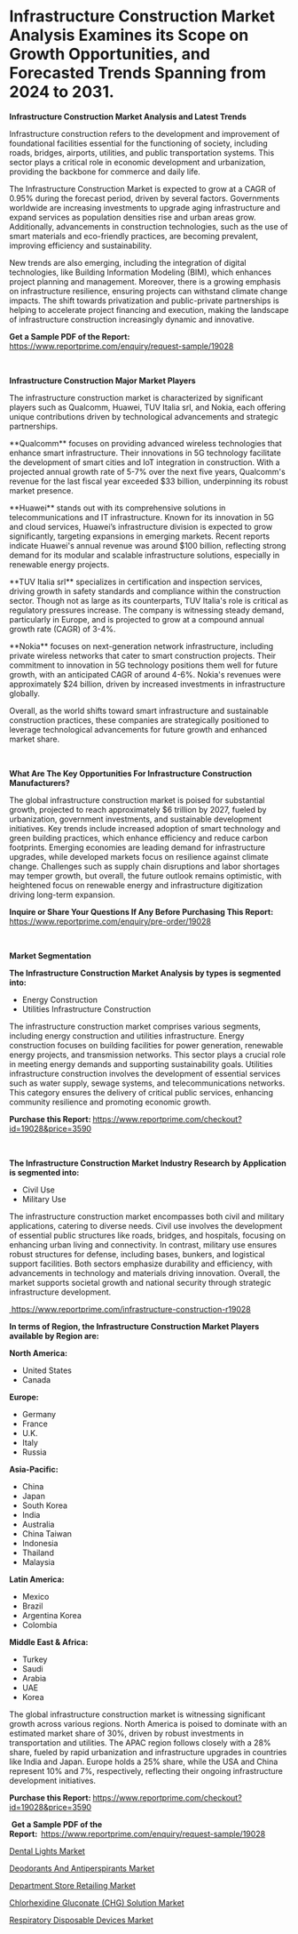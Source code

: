 <p><h1>Infrastructure Construction Market Analysis Examines its Scope on Growth Opportunities, and Forecasted Trends Spanning from 2024 to 2031.</h1></p><p><strong>Infrastructure Construction Market Analysis and Latest Trends</strong></p>
<p><p>Infrastructure construction refers to the development and improvement of foundational facilities essential for the functioning of society, including roads, bridges, airports, utilities, and public transportation systems. This sector plays a critical role in economic development and urbanization, providing the backbone for commerce and daily life.</p><p>The Infrastructure Construction Market is expected to grow at a CAGR of 0.95% during the forecast period, driven by several factors. Governments worldwide are increasing investments to upgrade aging infrastructure and expand services as population densities rise and urban areas grow. Additionally, advancements in construction technologies, such as the use of smart materials and eco-friendly practices, are becoming prevalent, improving efficiency and sustainability. </p><p>New trends are also emerging, including the integration of digital technologies, like Building Information Modeling (BIM), which enhances project planning and management. Moreover, there is a growing emphasis on infrastructure resilience, ensuring projects can withstand climate change impacts. The shift towards privatization and public-private partnerships is helping to accelerate project financing and execution, making the landscape of infrastructure construction increasingly dynamic and innovative.</p></p>
<p><strong>Get a Sample PDF of the Report:&nbsp;</strong> <a href="https://www.reportprime.com/enquiry/request-sample/19028?utm_campaign=99&utm_medium=2&utm_source=Github&utm_content=ia&utm_term=28112024&utm_id=infrastructure-construction">https://www.reportprime.com/enquiry/request-sample/19028</a></p>
<p>&nbsp;</p>
<p><strong>Infrastructure Construction Major Market Players</strong></p>
<p><p>The infrastructure construction market is characterized by significant players such as Qualcomm, Huawei, TUV Italia srl, and Nokia, each offering unique contributions driven by technological advancements and strategic partnerships.</p><p>**Qualcomm** focuses on providing advanced wireless technologies that enhance smart infrastructure. Their innovations in 5G technology facilitate the development of smart cities and IoT integration in construction. With a projected annual growth rate of 5-7% over the next five years, Qualcomm's revenue for the last fiscal year exceeded $33 billion, underpinning its robust market presence.</p><p>**Huawei** stands out with its comprehensive solutions in telecommunications and IT infrastructure. Known for its innovation in 5G and cloud services, Huawei’s infrastructure division is expected to grow significantly, targeting expansions in emerging markets. Recent reports indicate Huawei's annual revenue was around $100 billion, reflecting strong demand for its modular and scalable infrastructure solutions, especially in renewable energy projects.</p><p>**TUV Italia srl** specializes in certification and inspection services, driving growth in safety standards and compliance within the construction sector. Though not as large as its counterparts, TUV Italia's role is critical as regulatory pressures increase. The company is witnessing steady demand, particularly in Europe, and is projected to grow at a compound annual growth rate (CAGR) of 3-4%.</p><p>**Nokia** focuses on next-generation network infrastructure, including private wireless networks that cater to smart construction projects. Their commitment to innovation in 5G technology positions them well for future growth, with an anticipated CAGR of around 4-6%. Nokia's revenues were approximately $24 billion, driven by increased investments in infrastructure globally.</p><p>Overall, as the world shifts toward smart infrastructure and sustainable construction practices, these companies are strategically positioned to leverage technological advancements for future growth and enhanced market share.</p></p>
<p>&nbsp;</p>
<p><strong>What Are The Key Opportunities For Infrastructure Construction Manufacturers?</strong></p>
<p><p>The global infrastructure construction market is poised for substantial growth, projected to reach approximately $6 trillion by 2027, fueled by urbanization, government investments, and sustainable development initiatives. Key trends include increased adoption of smart technology and green building practices, which enhance efficiency and reduce carbon footprints. Emerging economies are leading demand for infrastructure upgrades, while developed markets focus on resilience against climate change. Challenges such as supply chain disruptions and labor shortages may temper growth, but overall, the future outlook remains optimistic, with heightened focus on renewable energy and infrastructure digitization driving long-term expansion.</p></p>
<p><strong>Inquire or Share Your Questions If Any Before Purchasing This Report:</strong> <a href="https://www.reportprime.com/enquiry/pre-order/19028?utm_campaign=99&utm_medium=2&utm_source=Github&utm_content=ia&utm_term=28112024&utm_id=infrastructure-construction">https://www.reportprime.com/enquiry/pre-order/19028</a></p>
<p>&nbsp;</p>
<p><strong>Market Segmentation</strong></p>
<p><strong>The Infrastructure Construction Market Analysis by types is segmented into:</strong></p>
<p><ul><li>Energy Construction</li><li>Utilities Infrastructure Construction</li></ul></p>
<p><p>The infrastructure construction market comprises various segments, including energy construction and utilities infrastructure. Energy construction focuses on building facilities for power generation, renewable energy projects, and transmission networks. This sector plays a crucial role in meeting energy demands and supporting sustainability goals. Utilities infrastructure construction involves the development of essential services such as water supply, sewage systems, and telecommunications networks. This category ensures the delivery of critical public services, enhancing community resilience and promoting economic growth.</p></p>
<p><strong>Purchase this Report:&nbsp;</strong><a href="https://www.reportprime.com/checkout?id=19028&price=3590&utm_campaign=99&utm_medium=2&utm_source=Github&utm_content=ia&utm_term=28112024&utm_id=infrastructure-construction">https://www.reportprime.com/checkout?id=19028&price=3590</a></p>
<p>&nbsp;</p>
<p><strong>The Infrastructure Construction Market Industry Research by Application is segmented into:</strong></p>
<p><ul><li>Civil Use</li><li>Military Use</li></ul></p>
<p><p>The infrastructure construction market encompasses both civil and military applications, catering to diverse needs. Civil use involves the development of essential public structures like roads, bridges, and hospitals, focusing on enhancing urban living and connectivity. In contrast, military use ensures robust structures for defense, including bases, bunkers, and logistical support facilities. Both sectors emphasize durability and efficiency, with advancements in technology and materials driving innovation. Overall, the market supports societal growth and national security through strategic infrastructure development.</p></p>
<p><a href="https://www.reportprime.com/infrastructure-construction-r19028?utm_campaign=99&utm_medium=2&utm_source=Github&utm_content=ia&utm_term=28112024&utm_id=infrastructure-construction">&nbsp;https://www.reportprime.com/infrastructure-construction-r19028</a></p>
<p><strong>In terms of Region, the Infrastructure Construction Market Players available by Region are:</strong></p>
<p>
    <p> <strong> North America: </strong>
        <ul>
            <li>United States</li>
            <li>Canada</li>
        </ul>
        </p> 
    <p> <strong> Europe: </strong>
        <ul>
            <li>Germany</li>
            <li>France</li>
            <li>U.K.</li>
            <li>Italy</li>
            <li>Russia</li>
        </ul>
        </p> 
    <p> <strong> Asia-Pacific: </strong>
        <ul>
            <li>China</li>
            <li>Japan</li>
            <li>South Korea</li>
            <li>India</li>
            <li>Australia</li>
            <li>China Taiwan</li>
            <li>Indonesia</li>
            <li>Thailand</li>
            <li>Malaysia</li>
        </ul>
        </p> 
    <p> <strong> Latin America: </strong>
        <ul>
            <li>Mexico</li>
            <li>Brazil</li>
            <li>Argentina Korea</li>
            <li>Colombia</li>
        </ul>
        </p> 
    <p> <strong> Middle East & Africa: </strong>
        <ul>
            <li>Turkey</li>
            <li>Saudi</li>
            <li>Arabia</li>
            <li>UAE</li>
            <li>Korea</li>
        </ul>
    </p>
    </p>
<p><p>The global infrastructure construction market is witnessing significant growth across various regions. North America is poised to dominate with an estimated market share of 30%, driven by robust investments in transportation and utilities. The APAC region follows closely with a 28% share, fueled by rapid urbanization and infrastructure upgrades in countries like India and Japan. Europe holds a 25% share, while the USA and China represent 10% and 7%, respectively, reflecting their ongoing infrastructure development initiatives.</p></p>
<p><strong>Purchase this Report: </strong><a href="https://www.reportprime.com/checkout?id=19028&price=3590&utm_campaign=99&utm_medium=2&utm_source=Github&utm_content=ia&utm_term=28112024&utm_id=infrastructure-construction">https://www.reportprime.com/checkout?id=19028&price=3590</a></p>
<p>&nbsp;<strong>Get a Sample PDF of the Report:&nbsp;&nbsp;</strong><a href="https://www.reportprime.com/enquiry/request-sample/19028?utm_campaign=99&utm_medium=2&utm_source=Github&utm_content=ia&utm_term=28112024&utm_id=infrastructure-construction">https://www.reportprime.com/enquiry/request-sample/19028</a></p>
<p><strong></strong></p>
<p><p><a href="https://www.linkedin.com/pulse/influencing-factors-dental-lights-market-insights-growth-projections-op1kc?utm_campaign=99&utm_medium=2&utm_source=Github&utm_content=ia&utm_term=28112024&utm_id=infrastructure-construction">Dental Lights Market</a></p><p><a href="https://www.linkedin.com/pulse/deodorants-antiperspirants-market-size-share-analysis-growth-hbiqc?utm_campaign=99&utm_medium=2&utm_source=Github&utm_content=ia&utm_term=28112024&utm_id=infrastructure-construction">Deodorants And Antiperspirants Market</a></p><p><a href="https://www.linkedin.com/pulse/unveiling-department-store-retailing-market-drivers-projected-nld3c?utm_campaign=99&utm_medium=2&utm_source=Github&utm_content=ia&utm_term=28112024&utm_id=infrastructure-construction">Department Store Retailing Market</a></p><p><a href="https://issuu.com/reportprime-2/docs/chlorhexidine-gluconate-chg-solutio_4c0cc881b3f7ac?utm_campaign=99&utm_medium=2&utm_source=Github&utm_content=ia&utm_term=28112024&utm_id=infrastructure-construction">Chlorhexidine Gluconate (CHG) Solution Market</a></p><p><a href="https://issuu.com/reportprime-2/docs/respiratory-disposable-devices-mark_e5009075837653?utm_campaign=99&utm_medium=2&utm_source=Github&utm_content=ia&utm_term=28112024&utm_id=infrastructure-construction">Respiratory Disposable Devices Market</a></p></p>